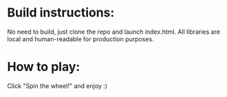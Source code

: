 # Build instructions:
No need to build, just clone the repo and launch index.html.
All libraries are local and human-readable for production purposes.

# How to play:
Click "Spin the wheel!" and enjoy :)
